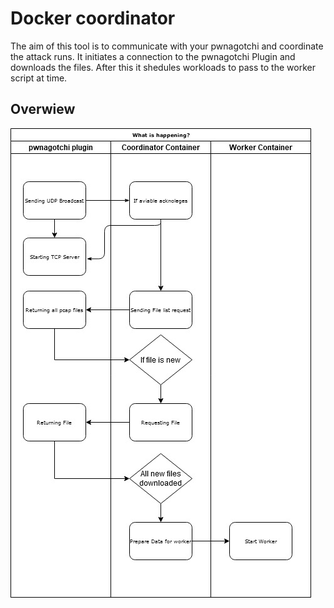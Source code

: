 # Docker coordinator

The aim of this tool is to communicate with your pwnagotchi and coordinate the attack runs. It initiates a connection to the pwnagotchi Plugin and downloads the files. After this it shedules workloads to pass to the worker script at time.

## Overwiew

![Overwiew](Overwiew.jpg)
